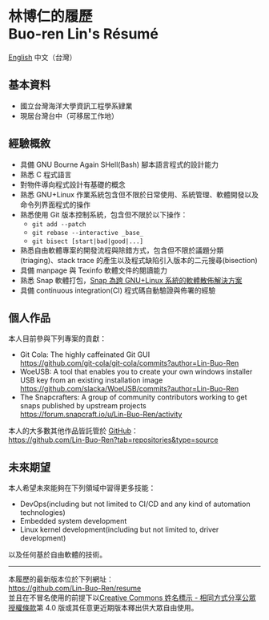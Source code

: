# 林博仁的履歷<br />Buo-ren Lin's Résumé
[English](https://lin-buo-ren.github.io/resume) 中文（台灣）

## 基本資料
* 國立台灣海洋大學資訊工程學系肄業
* 現居台灣台中（可移居工作地）

## 經驗概敘
* 具備 GNU Bourne Again SHell(Bash) 腳本語言程式的設計能力
* 熟悉 C 程式語言
* 對物件導向程式設計有基礎的概念
* 熟悉 GNU+Linux 作業系統包含但不限於日常使用、系統管理、軟體開發以及命令列界面程式的操作
* 熟悉使用 Git 版本控制系統，包含但不限於以下操作：
    * `git add --patch`
    * `git rebase --interactive _base_`
    * `git bisect [start|bad|good|...]`
* 熟悉自由軟體專案的開發流程與除錯方式，包含但不限於議題分類(triaging)、stack trace 的產生以及程式缺陷引入版本的二元搜尋(bisection)
* 具備 manpage 與 Texinfo 軟體文件的閱讀能力
* 熟悉 Snap 軟體打包，[Snap 為跨 GNU+Linux 系統的軟體散佈解決方案](https://snapcraft.io)
* 具備 continuous integration(CI) 程式碼自動驗證與佈署的經驗

## 個人作品
本人目前參與下列專案的貢獻：

* Git Cola: The highly caffeinated Git GUI  
  <https://github.com/git-cola/git-cola/commits?author=Lin-Buo-Ren>
* WoeUSB: A tool that enables you to create your own windows installer USB key from an existing installation image  
  <https://github.com/slacka/WoeUSB/commits?author=Lin-Buo-Ren>
* The Snapcrafters: A group of community contributors working to get snaps published by upstream projects  
  <https://forum.snapcraft.io/u/Lin-Buo-Ren/activity>

本人的大多數其他作品皆託管於 [GitHub](http://github.com)：  
<https://github.com/Lin-Buo-Ren?tab=repositories&type=source>

## 未來期望
本人希望未來能夠在下列領域中習得更多技能：

* DevOps(including but not limited to CI/CD and any kind of automation technologies)
* Embedded system development
* Linux kernel development(including but not limited to, driver development)

以及任何基於自由軟體的技術。

---
本履歷的最新版本位於下列網址：  
<https://github.com/Lin-Buo-Ren/resume>  
並且在不冒名使用的前提下以[Creative Commons 姓名標示 - 相同方式分享公眾授權條款](https://creativecommons.org/licenses/by/4.0/)第 4.0 版或其任意更近期版本釋出供大眾自由使用。

